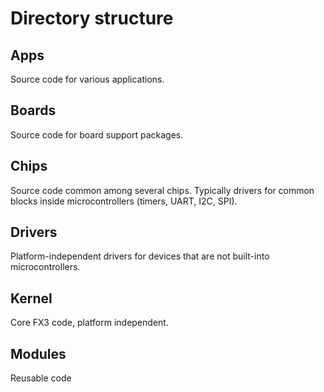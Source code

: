 # Directory structure

## Apps

Source code for various applications.

## Boards

Source code for board support packages.

## Chips

Source code common among several chips. Typically drivers for common blocks inside microcontrollers (timers, UART, I2C, SPI).

## Drivers

Platform-independent drivers for devices that are not built-into microcontrollers.

## Kernel

Core FX3 code, platform independent.

## Modules

Reusable code

